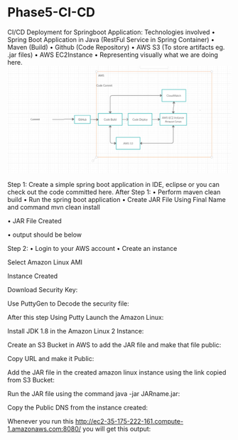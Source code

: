 # Phase5-CI-CD
CI/CD Deployment for Springboot Application:
Technologies involved
•	Spring Boot Application in Java (RestFul Service in Spring Container)
•	Maven (Build)
•	Github (Code Repository)
•	AWS S3 (To store artifacts eg. .jar files)
•	AWS EC2Instance
•	Representing visually what we are doing here.
![Block Diagram](https://github.com/SwarajSam98/Phase5-CI-CD/blob/master/Images/BlockDiagram.PNG)
 
Step 1:
Create a simple spring boot application in IDE, eclipse or you can check out the code committed here.
After Step 1:
•	Perform maven clean build
•	Run the spring boot application
•	Create JAR File Using Final Name and command mvn clean install

 
 
•	JAR File Created
 

•	output should be below
 
Step 2:
•	Login to your AWS account
•	Create an instance
 

Select Amazon Linux AMI

Instance Created
 
Download Security Key:
 
Use PuttyGen to Decode the security file:
 
After this step Using Putty Launch the Amazon Linux:
 
Install JDK 1.8 in the Amazon Linux 2 Instance:
 
Create an S3 Bucket in AWS to add the JAR file and make that file public:
 
 
Copy URL and make it Public:
 
Add the JAR file in the created amazon linux instance using the link copied from S3 Bucket:
 
Run the JAR file using the command java -jar JARname.jar:
 

Copy the Public DNS from the instance created:
 
Whenever you run this http://ec2-35-175-222-161.compute-1.amazonaws.com:8080/ you will get this output:
 

